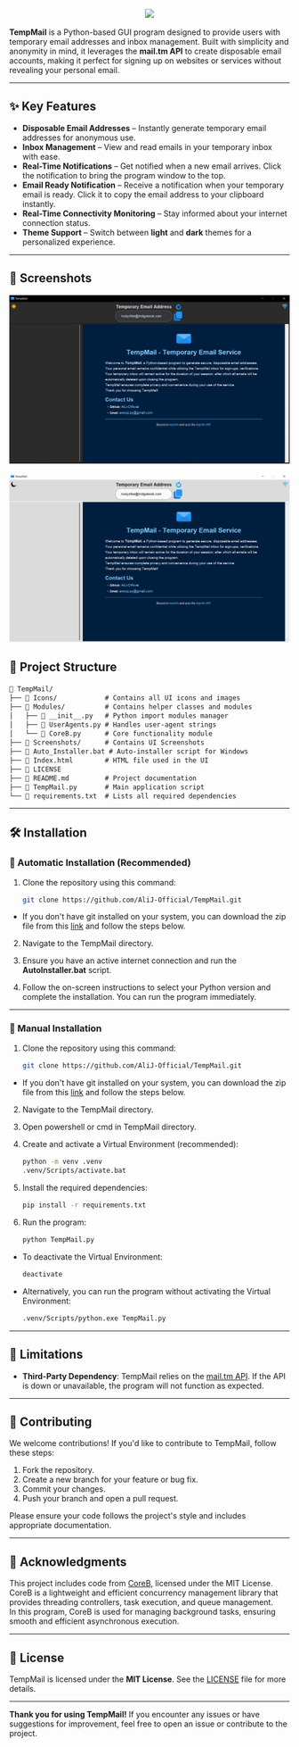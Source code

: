 <p align="center">
  <picture>
    <source media="(prefers-color-scheme: dark)" srcset="./Icons/email.ico">
    <img src="./Icons/email.ico">
  </picture>
</p>

**TempMail** is a Python-based GUI program designed to provide users with temporary email addresses and inbox management. Built with simplicity and anonymity in mind, it leverages the **mail.tm API** to create disposable email accounts, making it perfect for signing up on websites or services without revealing your personal email.

---

## ✨ Key Features

- **Disposable Email Addresses** – Instantly generate temporary email addresses for anonymous use.
- **Inbox Management** – View and read emails in your temporary inbox with ease.
- **Real-Time Notifications** – Get notified when a new email arrives. Click the notification to bring the program window to the top.
- **Email Ready Notification** – Receive a notification when your temporary email is ready. Click it to copy the email address to your clipboard instantly.
- **Real-Time Connectivity Monitoring** – Stay informed about your internet connection status.
- **Theme Support** – Switch between **light** and **dark** themes for a personalized experience.

---
## 📸 Screenshots
![](Screenshots/Dark_Theme.PNG)

![](Screenshots/Light_Theme.PNG)

## 📂 Project Structure

```
📂 TempMail/
├── 📂 Icons/            # Contains all UI icons and images
├── 📂 Modules/          # Contains helper classes and modules
│   ├── 📄 __init__.py   # Python import modules manager
│   ├── 📄 UserAgents.py # Handles user-agent strings
│   └── 📄 CoreB.py      # Core functionality module
├── 📂 Screenshots/      # Contains UI Screenshots
├── 📄 Auto_Installer.bat # Auto-installer script for Windows
├── 📄 Index.html        # HTML file used in the UI
├── 📄 LICENSE  
├── 📄 README.md         # Project documentation
├── 📄 TempMail.py       # Main application script
└── 📄 requirements.txt  # Lists all required dependencies
```
---
## 🛠️ Installation

### 🔹 Automatic Installation (Recommended)

1. Clone the repository using this command:
   ```bash
   git clone https://github.com/AliJ-Official/TempMail.git
   ```

- If you don't have git installed on your system, you can download the zip file from this [link](https://codeload.github.com/AliJ-Official/TempMail/zip/refs/heads/main) and follow the steps below.

2. Navigate to the TempMail directory.

3. Ensure you have an active internet connection and run the **AutoInstaller.bat** script.

5. Follow the on-screen instructions to select your Python version and complete the installation. You can run the program immediately.

---

### 🔹 Manual Installation

1. Clone the repository using this command:
   ```bash
   git clone https://github.com/AliJ-Official/TempMail.git
   ```
- If you don't have git installed on your system, you can download the zip file from this [link](https://codeload.github.com/AliJ-Official/TempMail/zip/refs/heads/main) and follow the steps below.


2. Navigate to the TempMail directory.

3. Open powershell or cmd in TempMail directory.

4. Create and activate a Virtual Environment (recommended):
   ```bash
   python -m venv .venv
   .venv/Scripts/activate.bat
   ```

5. Install the required dependencies:
   ```bash
   pip install -r requirements.txt
   ```

6. Run the program:
   ```bash
   python TempMail.py
   ```

- To deactivate the Virtual Environment:
   ```bash
   deactivate
   ```

- Alternatively, you can run the program without activating the Virtual Environment:
   ```bash
   .venv/Scripts/python.exe TempMail.py
   ```

---

## 🚧 Limitations

- **Third-Party Dependency**: TempMail relies on the [mail.tm API](https://mail.tm). If the API is down or unavailable, the program will not function as expected.

---

## 🤝 Contributing

We welcome contributions! If you'd like to contribute to TempMail, follow these steps:

1. Fork the repository.
2. Create a new branch for your feature or bug fix.
3. Commit your changes.
4. Push your branch and open a pull request.

Please ensure your code follows the project's style and includes appropriate documentation.

---

## 🙏 Acknowledgments

This project includes code from [CoreB](https://github.com/mmji-programming/CoreB.git), licensed under the MIT License.  
CoreB is a lightweight and efficient concurrency management library that provides threading controllers, task execution, and queue management.  
In this program, CoreB is used for managing background tasks, ensuring smooth and efficient asynchronous execution.

---

## 📜 License

TempMail is licensed under the **MIT License**. See the [LICENSE](LICENSE) file for more details.

---

**Thank you for using TempMail!** If you encounter any issues or have suggestions for improvement, feel free to open an issue or contribute to the project.
